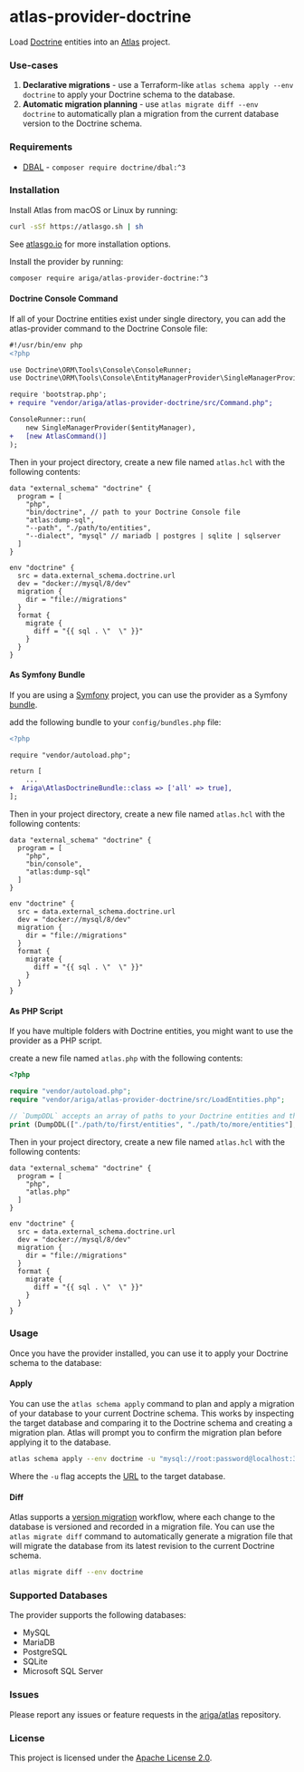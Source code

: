 # atlas-provider-doctrine

Load [Doctrine](https://www.doctrine-project.org/) entities into an [Atlas](https://atlasgo.io) project.

### Use-cases
1. **Declarative migrations** - use a Terraform-like `atlas schema apply --env doctrine` to apply your Doctrine schema to the database.
2. **Automatic migration planning** - use `atlas migrate diff --env doctrine` to automatically plan a migration from the current database version to the Doctrine schema.

### Requirements
* [DBAL](https://www.doctrine-project.org/projects/doctrine-dbal/en/3.8/index.html) - `composer require doctrine/dbal:^3`

### Installation

Install Atlas from macOS or Linux by running:
```bash
curl -sSf https://atlasgo.sh | sh
```

See [atlasgo.io](https://atlasgo.io/getting-started#installation) for more installation options.

Install the provider by running:
```bash
composer require ariga/atlas-provider-doctrine:^3
```

#### Doctrine Console Command

If all of your Doctrine entities exist under single directory,
you can add the atlas-provider command to the Doctrine Console file:

```diff
#!/usr/bin/env php
<?php

use Doctrine\ORM\Tools\Console\ConsoleRunner;
use Doctrine\ORM\Tools\Console\EntityManagerProvider\SingleManagerProvider;

require 'bootstrap.php';
+ require "vendor/ariga/atlas-provider-doctrine/src/Command.php";

ConsoleRunner::run(
    new SingleManagerProvider($entityManager),
+   [new AtlasCommand()]
);
```

Then in your project directory, create a new file named `atlas.hcl` with the following contents:

```hcl
data "external_schema" "doctrine" {
  program = [
    "php",
    "bin/doctrine", // path to your Doctrine Console file
    "atlas:dump-sql",
    "--path", "./path/to/entities",
    "--dialect", "mysql" // mariadb | postgres | sqlite | sqlserver
  ]
}

env "doctrine" {
  src = data.external_schema.doctrine.url
  dev = "docker://mysql/8/dev"
  migration {
    dir = "file://migrations"
  }
  format {
    migrate {
      diff = "{{ sql . \"  \" }}"
    }
  }
}
```

#### As Symfony Bundle

If you are using a [Symfony](https://symfony.com/) project, you can use the provider as a Symfony [bundle](https://symfony.com/doc/current/bundles.html).

add the following bundle to your `config/bundles.php` file:

```diff
<?php

require "vendor/autoload.php";

return [
    ...
+  Ariga\AtlasDoctrineBundle::class => ['all' => true],
];

```

Then in your project directory, create a new file named `atlas.hcl` with the following contents:

```hcl
data "external_schema" "doctrine" {
  program = [
    "php",
    "bin/console", 
    "atlas:dump-sql"
  ]
}

env "doctrine" {
  src = data.external_schema.doctrine.url
  dev = "docker://mysql/8/dev"
  migration {
    dir = "file://migrations"
  }
  format {
    migrate {
      diff = "{{ sql . \"  \" }}"
    }
  }
}
```

#### As PHP Script

If you have multiple folders with Doctrine entities, you might want to use the provider as a PHP script.

create a new file named `atlas.php` with the following contents:

```php
<?php

require "vendor/autoload.php";
require "vendor/ariga/atlas-provider-doctrine/src/LoadEntities.php";

// `DumpDDL` accepts an array of paths to your Doctrine entities and the database dialect(mysql | mariadb | postgres | sqlite | sqlserver).
print (DumpDDL(["./path/to/first/entities", "./path/to/more/entities"], "mysql"));
```

Then in your project directory, create a new file named `atlas.hcl` with the following contents:

```hcl
data "external_schema" "doctrine" {
  program = [
    "php",
    "atlas.php"
  ]
}

env "doctrine" {
  src = data.external_schema.doctrine.url
  dev = "docker://mysql/8/dev"
  migration {
    dir = "file://migrations"
  }
  format {
    migrate {
      diff = "{{ sql . \"  \" }}"
    }
  }
}
```

### Usage

Once you have the provider installed, you can use it to apply your Doctrine schema to the database:

#### Apply

You can use the `atlas schema apply` command to plan and apply a migration of your database to your current Doctrine schema.
This works by inspecting the target database and comparing it to the Doctrine schema and creating a migration plan.
Atlas will prompt you to confirm the migration plan before applying it to the database.

```bash
atlas schema apply --env doctrine -u "mysql://root:password@localhost:3306/mydb"
```
Where the `-u` flag accepts the [URL](https://atlasgo.io/concepts/url) to the
target database.

#### Diff

Atlas supports a [version migration](https://atlasgo.io/concepts/declarative-vs-versioned#versioned-migrations)
workflow, where each change to the database is versioned and recorded in a migration file. You can use the
`atlas migrate diff` command to automatically generate a migration file that will migrate the database
from its latest revision to the current Doctrine schema.

```bash
atlas migrate diff --env doctrine 
````

### Supported Databases

The provider supports the following databases:
* MySQL
* MariaDB
* PostgreSQL
* SQLite
* Microsoft SQL Server

### Issues

Please report any issues or feature requests in the [ariga/atlas](https://github.com/ariga/atlas/issues) repository.

### License

This project is licensed under the [Apache License 2.0](LICENSE).